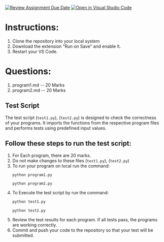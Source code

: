 [![Review Assignment Due Date](https://classroom.github.com/assets/deadline-readme-button-22041afd0340ce965d47ae6ef1cefeee28c7c493a6346c4f15d667ab976d596c.svg)](https://classroom.github.com/a/xc6jBbMm)
[![Open in Visual Studio Code](https://classroom.github.com/assets/open-in-vscode-2e0aaae1b6195c2367325f4f02e2d04e9abb55f0b24a779b69b11b9e10269abc.svg)](https://classroom.github.com/online_ide?assignment_repo_id=17058085&assignment_repo_type=AssignmentRepo)
# Instructions:
1. Clone the repository into your local system
2. Download the extension "Run on Save" and enable it.
3. Restart your VS Code.

# Questions:

1. program1.md -- 20 Marks
2. program2.md -- 20 Marks


## Test Script

The test script (`test1.py`), (`test2.py`) is designed to check the correctness of your programs. It imports the functions from the respective program files and performs tests using predefined input values.

## Follow these steps to run the test script:

1. For Each program, there are 20 marks.
2. Do not make changes to these files (`test1.py`), (`test2.py`)
3. To run your program on local run the command:
    ```bash
    python program1.py
    
    ```   
    ``` 
    python program2.py
4. To Execute the test script by run the command:
    ```bash
    python test1.py
    
    ```   
    ``` 
    python test2.py
5. Review the test results for each program. If all tests pass, the programs are working correctly.
6. Commit and push your code to the repository so that your test will be submitted.


